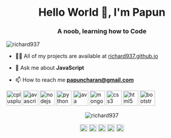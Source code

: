 

<!--
**richard937/richard937** is a ✨ _special_ ✨ repository because its `README.md` (this file) appears on your GitHub profile. -->
<h1 align="center">Hello World 👋, I'm Papun</h1>
<h3 align="center">A noob, learning how to Code</h3>
<p align="left"> <img src="https://komarev.com/ghpvc/?username=richard937" alt="richard937" /> </p>

- 👨‍💻 All of my projects are available at [richard937.github.io](richard937.github.io)

- 💬 Ask me about **JavaScript**

- 📫 How to reach me **papuncharan@gmail.com**

<p align="left"> 
<img src="https://konpa.github.io/devicon/devicon.git/icons/cplusplus/cplusplus-original.svg" alt="cplusplus" width="40" height="40"/> 
<img src="https://konpa.github.io/devicon/devicon.git/icons/javascript/javascript-original.svg" alt="javascript" width="40" height="40"/> 
<img src="https://konpa.github.io/devicon/devicon.git/icons/nodejs/nodejs-original-wordmark.svg" alt="nodejs" width="40" height="40"/> 
<img src="https://konpa.github.io/devicon/devicon.git/icons/python/python-original-wordmark.svg" alt="python" width="40" height="40"/>
<img src="https://konpa.github.io/devicon/devicon.git/icons/java/java-original-wordmark.svg" alt="java" width="40" height="40"/>   
<img src="https://konpa.github.io/devicon/devicon.git/icons/mongodb/mongodb-original-wordmark.svg" alt="mongodb" width="40" height="40"/>
<img src="https://konpa.github.io/devicon/devicon.git/icons/css3/css3-original-wordmark.svg" alt="css3" width="40" height="40""/> 
<img src="https://konpa.github.io/devicon/devicon.git/icons/html5/html5-original-wordmark.svg" alt="html5" width="40" height="40"/> 
<img src="https://konpa.github.io/devicon/devicon.git/icons/bootstrap/bootstrap-plain.svg" alt="bootstrap" width="40" height="40"/>  
</p>
<p align="center"> 
  <img src="https://github-readme-stats.vercel.app/api?username=richard937&show_icons=true" alt="richard937" /> 
</p>

<p align="center">
<a href="https://codepen.io/Tyson89" target="blank"><img align="center" src="https://cdn.jsdelivr.net/npm/simple-icons@3.0.1/icons/codepen.svg" alt="richard937" height="20" width="20" /></a>
<a href="https://linkedin.com/in/papun-charan-b7a4a3156" target="blank"><img align="center" src="https://cdn.jsdelivr.net/npm/simple-icons@3.0.1/icons/linkedin.svg" alt="papun-charan-b7a4a3156" height="20" width="20" /></a>
<a href="https://stackoverflow.com/users/11912071/richard937" target="blank"><img align="center" src="https://cdn.jsdelivr.net/npm/simple-icons@3.0.1/icons/stackoverflow.svg" alt="richard937" height="20" width="20" /></a>
<a href="https://fb.com/papun.charan" target="blank"><img align="center" src="https://cdn.jsdelivr.net/npm/simple-icons@3.0.1/icons/facebook.svg" alt="papun.charan" height="20" width="20" /></a>
<a href="https://instagram.com/papn_chrn" target="blank"><img align="center" src="https://cdn.jsdelivr.net/npm/simple-icons@3.0.1/icons/instagram.svg" alt="papn_chrn" height="20" width="20" /></a>
</p>
